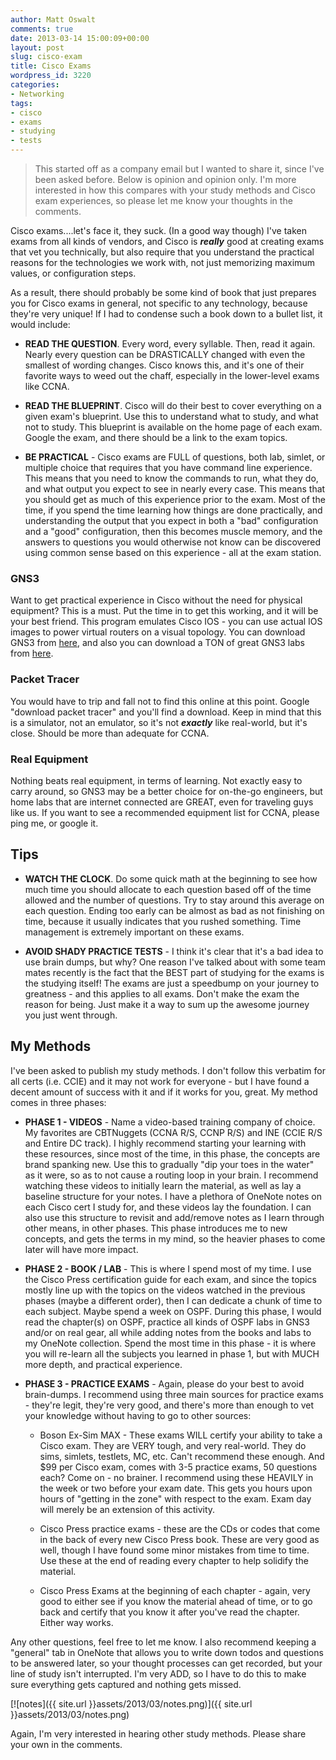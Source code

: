 ```yaml
---
author: Matt Oswalt
comments: true
date: 2013-03-14 15:00:09+00:00
layout: post
slug: cisco-exam
title: Cisco Exams
wordpress_id: 3220
categories:
- Networking
tags:
- cisco
- exams
- studying
- tests
---
```


> This started off as a company email but I wanted to share it, since I've been asked before. Below is opinion and opinion only. I'm more interested in how this compares with your study methods and Cisco exam experiences, so please let me know your thoughts in the comments.

Cisco exams....let's face it, they suck. (In a good way though) I've taken exams from all kinds of vendors, and Cisco is ***really*** good at creating exams that vet you technically, but also require that you understand the practical reasons for the technologies we work with, not just memorizing maximum values, or configuration steps.

As a result, there should probably be some kind of book that just prepares you for Cisco exams in general, not specific to any technology, because they're very unique! If I had to condense such a book down to a bullet list, it would include:
	
  * **READ THE QUESTION**. Every word, every syllable. Then, read it again. Nearly every question can be DRASTICALLY changed with even the smallest of wording changes. Cisco knows this, and it's one of their favorite ways to weed out the chaff, especially in the lower-level exams like CCNA.

  * **READ THE BLUEPRINT**. Cisco will do their best to cover everything on a given exam's blueprint. Use this to understand what to study, and what not to study. This blueprint is available on the home page of each exam. Google the exam, and there should be a link to the exam topics.
	
  * **BE PRACTICAL** - Cisco exams are FULL of questions, both lab, simlet, or multiple choice that requires that you have command line experience. This means that you need to know the commands to run, what they do, and what output you expect to see in nearly every case. This means that you should get as much of this experience prior to the exam. Most of the time, if you spend the time learning how things are done practically, and understanding the output that you expect in both a "bad" configuration and a "good" configuration, then this becomes muscle memory, and the answers to questions you would otherwise not know can be discovered using common sense based on this experience - all at the exam station.
	
### GNS3

  Want to get practical experience in Cisco without the need for physical equipment? This is a must. Put the time in to get this working, and it will be your best friend. This program emulates Cisco IOS - you can use actual IOS images to power virtual routers on a visual topology. You can download GNS3 from [here](http://www.gns3.net/), and also you can download a TON of great GNS3 labs from [here](http://gns3vault.com/).

### Packet Tracer
	
  You would have to trip and fall not to find this online at this point. Google "download packet tracer" and you'll find a download. Keep in mind that this is a simulator, not an emulator, so it's not ***exactly*** like real-world, but it's close. Should be more than adequate for CCNA.

### Real Equipment

  Nothing beats real equipment, in terms of learning. Not exactly easy to carry around, so GNS3 may be a better choice for on-the-go engineers, but home labs that are internet connected are GREAT, even for traveling guys like us. If you want to see a recommended equipment list for CCNA, please ping me, or google it.

## Tips
	
  * **WATCH THE CLOCK**. Do some quick math at the beginning to see how much time you should allocate to each question based off of the time allowed and the number of questions. Try to stay around this average on each question. Ending too early can be almost as bad as not finishing on time, because it usually indicates that you rushed something. Time management is extremely important on these exams.
	
  * **AVOID SHADY PRACTICE TESTS** - I think it's clear that it's a bad idea to use brain dumps, but why? One reason I've talked about with some team mates recently is the fact that the BEST part of studying for the exams is the studying itself! The exams are just a speedbump on your journey to greatness - and this applies to all exams. Don't make the exam the reason for being. Just make it a way to sum up the awesome journey you just went through.

## My Methods

I've been asked to publish my study methods. I don't follow this verbatim for all certs (i.e. CCIE) and it may not work for everyone - but I have found a decent amount of success with it and if it works for you, great. My method comes in three phases:
	
  * **PHASE 1 - VIDEOS** - Name a video-based training company of choice. My favorites are CBTNuggets (CCNA R/S, CCNP R/S) and INE (CCIE R/S and Entire DC track). I highly recommend starting your learning with these resources, since most of the time, in this phase, the concepts are brand spanking new. Use this to gradually "dip your toes in the water" as it were, so as to not cause a routing loop in your brain. I recommend watching these videos to initially learn the material, as well as lay a baseline structure for your notes. I have a plethora of OneNote notes on each Cisco cert I study for, and these videos lay the foundation. I can also use this structure to revisit and add/remove notes as I learn through other means, in other phases. This phase introduces me to new concepts, and gets the terms in my mind, so the heavier phases to come later will have more impact.
	
  * **PHASE 2 - BOOK / LAB** - This is where I spend most of my time. I use the Cisco Press certification guide for each exam, and since the topics mostly line up with the topics on the videos watched in the previous phases (maybe a different order), then I can dedicate a chunk of time to each subject. Maybe spend a week on OSPF. During this phase, I would read the chapter(s) on OSPF, practice all kinds of OSPF labs in GNS3 and/or on real gear, all while adding notes from the books and labs to my OneNote collection. Spend the most time in this phase - it is where you will re-learn all the subjects you learned in phase 1, but with MUCH more depth, and practical experience.
	
  * **PHASE 3 - PRACTICE EXAMS** - Again, please do your best to avoid brain-dumps. I recommend using three main sources for practice exams - they're legit, they're very good, and there's more than enough to vet your knowledge without having to go to other sources:
	
    * Boson Ex-Sim MAX - These exams WILL certify your ability to take a Cisco exam. They are VERY tough, and very real-world. They do sims, simlets, testlets, MC, etc. Can't recommend these enough. And $99 per Cisco exam, comes with 3-5 practice exams, 50 questions each? Come on - no brainer. I recommend using these HEAVILY in the week or two before your exam date. This gets you hours upon hours of "getting in the zone" with respect to the exam. Exam day will merely be an extension of this activity.
	
    * Cisco Press practice exams - these are the CDs or codes that come in the back of every new Cisco Press book. These are very good as well, though I have found some minor mistakes from time to time. Use these at the end of reading every chapter to help solidify the material.
	
    * Cisco Press Exams at the beginning of each chapter - again, very good to either see if you know the material ahead of time, or to go back and certify that you know it after you've read the chapter. Either way works.

Any other questions, feel free to let me know. I also recommend keeping a "general" tab in OneNote that allows you to write down todos and questions to be answered later, so your thought processes can get recorded, but your line of study isn't interrupted. I'm very ADD, so I have to do this to make sure everything gets captured and nothing gets missed.

[![notes]({{ site.url }}assets/2013/03/notes.png)]({{ site.url }}assets/2013/03/notes.png)

Again, I'm very interested in hearing other study methods. Please share your own in the comments.